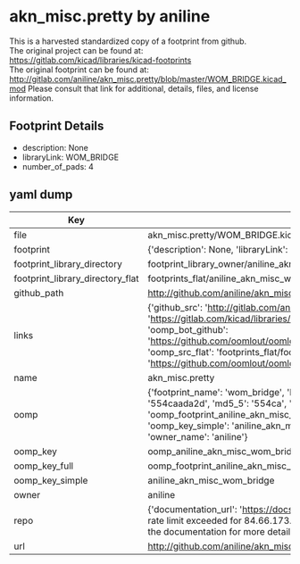 # akn_misc.pretty by aniline  
This is a harvested standardized copy of a footprint from github.  
The original project can be found at:  
https://gitlab.com/kicad/libraries/kicad-footprints  
The original footprint can be found at:
http://gitlab.com/aniline/akn_misc.pretty/blob/master/WOM_BRIDGE.kicad_mod
Please consult that link for additional, details, files, and license information.  
## Footprint Details
* description: None  
* libraryLink: WOM_BRIDGE  
* number_of_pads: 4  
## yaml dump  
| Key | Value |  
| --- | --- |  
| file | akn_misc.pretty/WOM_BRIDGE.kicad_mod |  
| footprint | {'description': None, 'libraryLink': 'WOM_BRIDGE', 'number_of_pads': 4} |  
| footprint_library_directory | footprint_library_owner/aniline_akn_misc.pretty |  
| footprint_library_directory_flat | footprints_flat/aniline_akn_misc_wom_bridge/working |  
| github_path | http://github.com/aniline/akn_misc.pretty/blob/master/WOM_BRIDGE.kicad_mod |  
| links | {'github_src': 'http://gitlab.com/aniline/akn_misc.pretty/blob/master/WOM_BRIDGE.kicad_mod', 'github_src_repo': 'https://gitlab.com/kicad/libraries/kicad-footprints', 'oomp_bot': 'footprints/aniline_akn_misc_wom_bridge/working', 'oomp_bot_github': 'https://github.com/oomlout/oomlout_oomp_footprint_bot/tree/main/footprints/aniline_akn_misc_wom_bridge/working', 'oomp_src_flat': 'footprints_flat/footprints_flat/aniline_akn_misc_wom_bridge/working', 'oomp_src_flat_github': 'https://github.com/oomlout/oomlout_oomp_footprint_src/tree/main/footprints_flat/aniline_akn_misc_wom_bridge/working'} |  
| name | akn_misc.pretty |  
| oomp | {'footprint_name': 'wom_bridge', 'library_name': 'akn_misc', 'md5': '554caada2d050e043117c821fe214574', 'md5_10': '554caada2d', 'md5_5': '554ca', 'md5_6': '554caa', 'oomp_key': 'oomp_aniline_akn_misc_wom_bridge', 'oomp_key_extra': 'oomp_footprint_aniline_akn_misc_wom_bridge', 'oomp_key_full': 'oomp_footprint_aniline_akn_misc_wom_bridge_554caa', 'oomp_key_simple': 'aniline_akn_misc_wom_bridge', 'original_filename': 'akn_misc.pretty/WOM_BRIDGE.kicad_mod', 'owner_name': 'aniline'} |  
| oomp_key | oomp_aniline_akn_misc_wom_bridge |  
| oomp_key_full | oomp_footprint_aniline_akn_misc_wom_bridge |  
| oomp_key_simple | aniline_akn_misc_wom_bridge |  
| owner | aniline |  
| repo | {'documentation_url': 'https://docs.github.com/rest/overview/resources-in-the-rest-api#rate-limiting', 'message': "API rate limit exceeded for 84.66.173.59. (But here's the good news: Authenticated requests get a higher rate limit. Check out the documentation for more details.)"} |  
| url | http://github.com/aniline/akn_misc.pretty |  

